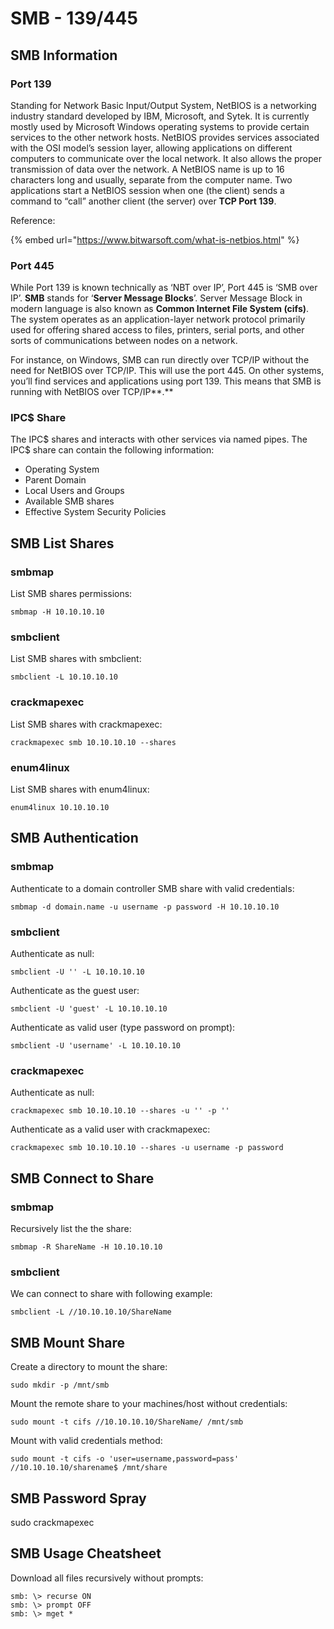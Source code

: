 # SMB - 139/445

## SMB Information

### Port 139

Standing for Network Basic Input/Output System, NetBIOS is a networking industry standard developed by IBM, Microsoft, and Sytek. It is currently mostly used by Microsoft Windows operating systems to provide certain services to the other network hosts. NetBIOS provides services associated with the OSI model’s session layer, allowing applications on different computers to communicate over the local network. It also allows the proper transmission of data over the network. A NetBIOS name is up to 16 characters long and usually, separate from the computer name. Two applications start a NetBIOS session when one \(the client\) sends a command to “call” another client \(the server\) over **TCP Port 139**. 

Reference:

{% embed url="https://www.bitwarsoft.com/what-is-netbios.html" %}

### Port 445

While Port 139 is known technically as ‘NBT over IP’, Port 445 is ‘SMB over IP’. **SMB** stands for ‘**Server Message Blocks**’. Server Message Block in modern language is also known as **Common Internet File System \(cifs\)**. The system operates as an application-layer network protocol primarily used for offering shared access to files, printers, serial ports, and other sorts of communications between nodes on a network.

For instance, on Windows, SMB can run directly over TCP/IP without the need for NetBIOS over TCP/IP. This will use the port 445. On other systems, you’ll find services and applications using port 139. This means that SMB is running with NetBIOS over TCP/IP**.** 

### IPC$ Share

The IPC$ shares and interacts with other services via named pipes. The IPC$ share can contain the following information:

* Operating System 
* Parent Domain
* Local Users and Groups
* Available SMB shares
* Effective System Security Policies



## SMB List Shares <a id="smb-list-shares"></a>

### smbmap <a id="smbmap"></a>

List SMB shares permissions:

`smbmap -H 10.10.10.10`

### smbclient <a id="smbclient"></a>

List SMB shares with smbclient:

`smbclient -L 10.10.10.10`

### crackmapexec <a id="crackmapexec"></a>

List SMB shares with crackmapexec:

`crackmapexec smb 10.10.10.10 --shares`

### enum4linux <a id="enum4linux"></a>

List SMB shares with enum4linux:

`enum4linux 10.10.10.10`

## SMB Authentication <a id="smb-authentication"></a>

### smbmap <a id="smbmap-2"></a>

Authenticate to a domain controller SMB share with valid credentials:

`smbmap -d domain.name -u username -p password -H 10.10.10.10`

### smbclient <a id="smbclient-2"></a>

Authenticate as null:

`smbclient -U '' -L 10.10.10.10`

Authenticate as the guest user:

`smbclient -U 'guest' -L 10.10.10.10`

Authenticate as valid user \(type password on prompt\):

`smbclient -U 'username' -L 10.10.10.10`

### crackmapexec <a id="crackmapexec-2"></a>

Authenticate as null:

`crackmapexec smb 10.10.10.10 --shares -u '' -p ''`

Authenticate as a valid user with crackmapexec:

`crackmapexec smb 10.10.10.10 --shares -u username -p password`

## SMB Connect to Share <a id="smb-connect-to-share"></a>

### smbmap <a id="smbmap-3"></a>

Recursively list the the share:

`smbmap -R ShareName -H 10.10.10.10`

### smbclient <a id="smbclient-3"></a>

We can connect to share with following example:

`smbclient -L //10.10.10.10/ShareName`

## SMB Mount Share <a id="smb-mount-share"></a>

Create a directory to mount the share:

`sudo mkdir -p /mnt/smb`

Mount the remote share to your machines/host without credentials:

`sudo mount -t cifs //10.10.10.10/ShareName/ /mnt/smb`

Mount with valid credentials method:

`sudo mount -t cifs -o 'user=username,password=pass' //10.10.10.10/sharename$ /mnt/share`

## SMB Password Spray <a id="smb-password-spray"></a>

sudo crackmapexec

## SMB Usage Cheatsheet <a id="smb-usage-cheatsheet"></a>

Download all files recursively without prompts:

```text
smb: \> recurse ON
smb: \> prompt OFF
smb: \> mget *
```

